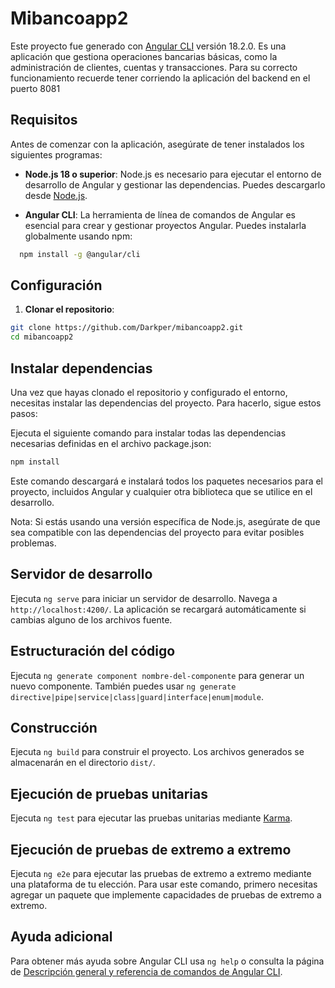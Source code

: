 # Mibancoapp2

Este proyecto fue generado con [Angular CLI](https://github.com/angular/angular-cli) versión 18.2.0.
Es una aplicación que gestiona operaciones bancarias básicas, como la
administración de clientes, cuentas y transacciones.
Para su correcto funcionamiento recuerde tener corriendo la aplicación del backend en el puerto 8081 

## Requisitos

Antes de comenzar con la aplicación, asegúrate de tener instalados los siguientes programas:

- **Node.js 18 o superior**: Node.js es necesario para ejecutar el entorno de desarrollo de Angular y gestionar las dependencias. Puedes descargarlo desde [Node.js](https://nodejs.org/).

- **Angular CLI**: La herramienta de línea de comandos de Angular es esencial para crear y gestionar proyectos Angular. Puedes instalarla globalmente usando npm:

```bash
  npm install -g @angular/cli
```

## Configuración

1. **Clonar el repositorio**:

```bash
git clone https://github.com/Darkper/mibancoapp2.git
cd mibancoapp2
```

## Instalar dependencias

Una vez que hayas clonado el repositorio y configurado el entorno, necesitas instalar las dependencias del proyecto. Para hacerlo, sigue estos pasos:


Ejecuta el siguiente comando para instalar todas las dependencias necesarias definidas en el archivo package.json:
```bash
npm install
```
Este comando descargará e instalará todos los paquetes necesarios para el proyecto, incluidos Angular y cualquier otra biblioteca que se utilice en el desarrollo.

Nota: Si estás usando una versión específica de Node.js, asegúrate de que sea compatible con las dependencias del proyecto para evitar posibles problemas.

## Servidor de desarrollo

Ejecuta `ng serve` para iniciar un servidor de desarrollo. Navega a `http://localhost:4200/`. La aplicación se recargará automáticamente si cambias alguno de los archivos fuente.

## Estructuración del código

Ejecuta `ng generate component nombre-del-componente` para generar un nuevo componente. También puedes usar `ng generate directive|pipe|service|class|guard|interface|enum|module`.

## Construcción

Ejecuta `ng build` para construir el proyecto. Los archivos generados se almacenarán en el directorio `dist/`.

## Ejecución de pruebas unitarias

Ejecuta `ng test` para ejecutar las pruebas unitarias mediante [Karma](https://karma-runner.github.io).

## Ejecución de pruebas de extremo a extremo

Ejecuta `ng e2e` para ejecutar las pruebas de extremo a extremo mediante una plataforma de tu elección. Para usar este comando, primero necesitas agregar un paquete que implemente capacidades de pruebas de extremo a extremo.

## Ayuda adicional

Para obtener más ayuda sobre Angular CLI usa `ng help` o consulta la página de [Descripción general y referencia de comandos de Angular CLI](https://angular.dev/tools/cli).
